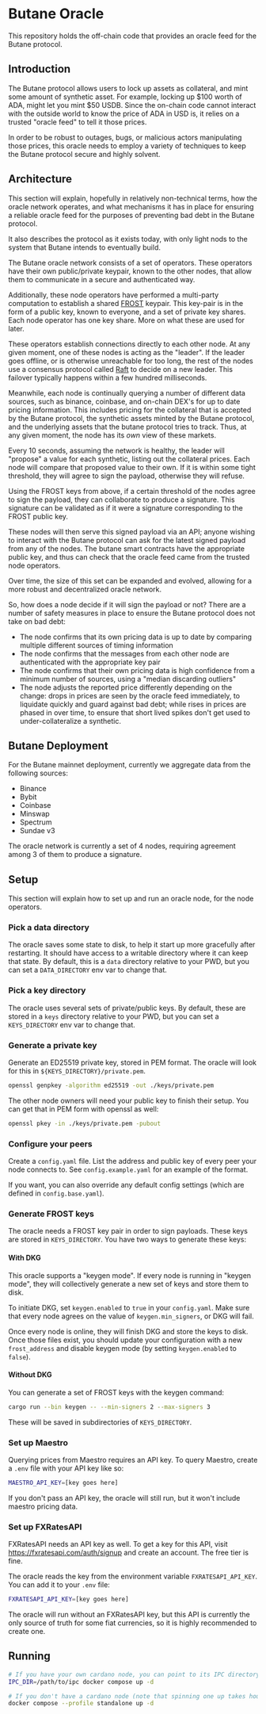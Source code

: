 # Butane Oracle

This repository holds the off-chain code that provides an oracle feed for the Butane protocol.

## Introduction

The Butane protocol allows users to lock up assets as collateral, and mint some amount of synthetic asset.  For example, locking up $100 worth of ADA, might let you mint $50 USDB. Since the on-chain code cannot interact with the outside world to know the price of ADA in USD is, it relies on a trusted "oracle feed" to tell it those prices.

In order to be robust to outages, bugs, or malicious actors manipulating those prices, this oracle needs to employ a variety of techniques to keep the Butane protocol secure and highly solvent.

## Architecture

This section will explain, hopefully in relatively non-technical terms, how the oracle network operates, and what mechanisms it has in place for ensuring a reliable oracle feed for the purposes of preventing bad debt in the Butane protocol.

It also describes the protocol as it exists today, with only light nods to the system that Butane intends to eventually build.

The Butane oracle network consists of a set of operators. These operators have their own public/private keypair, known to the other nodes, that allow them to communicate in a secure and authenticated way.

Additionally, these node operators have performed a multi-party computation to establish a shared [FROST](https://github.com/ZcashFoundation/frost) keypair. This key-pair is in the form of a public key, known to everyone, and a set of private key shares. Each node operator has one key share. More on what these are used for later.

These operators establish connections directly to each other node. At any given moment, one of these nodes is acting as the "leader". If the leader goes offline, or is otherwise unreachable for too long, the rest of the nodes use a consensus protocol called [Raft](https://raft.github.io/) to decide on a new leader. This failover typically happens within a few hundred milliseconds.

Meanwhile, each node is continually querying a number of different data sources, such as binance, coinbase, and on-chain DEX's for up to date pricing information. This includes pricing for the collateral that is accepted by the Butane protocol, the synthetic assets minted by the Butane protocol, and the underlying assets that the butane protocol tries to track. Thus, at any given moment, the node has its *own* view of these markets.

Every 10 seconds, assuming the network is healthy, the leader will "propose" a value for each synthetic, listing out the collateral prices. Each node will compare that proposed value to their own. If it is within some tight threshold, they will agree to sign the payload, otherwise they will refuse.

Using the FROST keys from above, if a certain threshold of the nodes agree to sign the payload, they can collaborate to produce a signature. This signature can be validated as if it were a signature corresponding to the FROST public key.

These nodes will then serve this signed payload via an API; anyone wishing to interact with the Butane protocol can ask for the latest signed payload from any of the nodes. The butane smart contracts have the appropriate public key, and thus can check that the oracle feed came from the trusted node operators.

Over time, the size of this set can be expanded and evolved, allowing for a more robust and decentralized oracle network.

So, how does a node decide if it will sign the payload or not? There are a number of safety measures in place to ensure the Butane protocol does not take on bad debt:
- The node confirms that its own pricing data is up to date by comparing multiple different sources of timing information
- The node confirms that the messages from each other node are authenticated with the appropriate key pair
- The node confirms that their own pricing data is high confidence from a minimum number of sources, using a "median discarding outliers"
- The node adjusts the reported price differently depending on the change: drops in prices are seen by the oracle feed immediately, to liquidate quickly and guard against bad debt; while rises in prices are phased in over time, to ensure that short lived spikes don't get used to under-collateralize a synthetic.

## Butane Deployment

For the Butane mainnet deployment, currently we aggregate data from the following sources:
- Binance
- Bybit
- Coinbase
- Minswap
- Spectrum
- Sundae v3

The oracle network is currently a set of 4 nodes, requiring agreement among 3 of them to produce a signature.

## Setup

This section will explain how to set up and run an oracle node, for the node operators.

### Pick a data directory

The oracle saves some state to disk, to help it start up more gracefully after restarting. It should have access to a writable directory where it can keep that state. By default, this is a `data` directory relative to your PWD, but you can set a `DATA_DIRECTORY` env var to change that.

### Pick a key directory

The oracle uses several sets of private/public keys. By default, these are stored in a `keys` directory relative to your PWD, but you can set a `KEYS_DIRECTORY` env var to change that.

### Generate a private key

Generate an ED25519 private key, stored in PEM format. The oracle will look for this in `${KEYS_DIRECTORY}/private.pem`.

```sh
openssl genpkey -algorithm ed25519 -out ./keys/private.pem
```

The other node owners will need your public key to finish their setup. You can get that in PEM form with openssl as well:

```sh
openssl pkey -in ./keys/private.pem -pubout
```

### Configure your peers

Create a `config.yaml` file. List the address and public key of every peer your node connects to. See `config.example.yaml` for an example of the format.

If you want, you can also override any default config settings (which are defined in `config.base.yaml`).

### Generate FROST keys

The oracle needs a FROST key pair in order to sign payloads. These keys are stored in `KEYS_DIRECTORY`. You have two ways to generate these keys:

#### With DKG

This oracle supports a "keygen mode". If every node is running in "keygen mode", they will collectively generate a new set of keys and store them to disk.

To initiate DKG, set `keygen.enabled` to `true` in your `config.yaml`. Make sure that every node agrees on the value of `keygen.min_signers`, or DKG will fail.

Once every node is online, they will finish DKG and store the keys to disk. Once those files exist, you should update your configuration with a new `frost_address` and disable keygen mode (by setting `keygen.enabled` to `false`).

#### Without DKG 

You can generate a set of FROST keys with the keygen command:

```sh
cargo run --bin keygen -- --min-signers 2 --max-signers 3
```

These will be saved in subdirectories of `KEYS_DIRECTORY`.

### Set up Maestro

Querying prices from Maestro requires an API key. To query Maestro, create a `.env` file with your API key like so:
```sh
MAESTRO_API_KEY=[key goes here]
```
If you don't pass an API key, the oracle will still run, but it won't include maestro pricing data.

### Set up FXRatesAPI

FXRatesAPI needs an API key as well. To get a key for this API, visit https://fxratesapi.com/auth/signup and create an account. The free tier is fine.

The oracle reads the key from the environment variable `FXRATESAPI_API_KEY`. You can add it to your `.env` file:
```sh
FXRATESAPI_API_KEY=[key goes here]
```
The oracle will run without an FXRatesAPI key, but this API is currently the only source of truth for some fiat currencies, so it is highly recommended to create one.

## Running

```sh
# If you have your own cardano node, you can point to its IPC directory
IPC_DIR=/path/to/ipc docker compose up -d

# If you don't have a cardano node (note that spinning one up takes hours)
docker compose --profile standalone up -d

```
